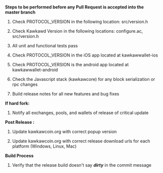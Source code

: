 **Steps to be performed before any Pull Request is accepted into the master branch**

  1. Check PROTOCOL_VERSION in the following location: src/version.h

  2. Check Kawkawd Version in the following locations: configure.ac, src/version.h

  3. All unit and functional tests pass

  4. Check PROTOCOL_VERSION in the iOS app located at kawkawwallet-ios

  5. Check PROTOCOL_VERSION is the android app located at kawkawwallet-android

  6. Check the Javascript stack (kawkawcore) for any block serialization or rpc changes
  
  7. Build release notes for all new features and bug fixes

**If hard fork:**

  1. Notify all exchanges, pools, and wallets of release of critical update

**Post Release :**

  1. Update kawkawcoin.org with correct popup version
  
  2. Update kawkawcoin.org with correct release download urls for each platform (Windows, Linux, Mac)

**Build Process**

  1. Verify that the release build doesn't say ***dirty*** in the commit message

